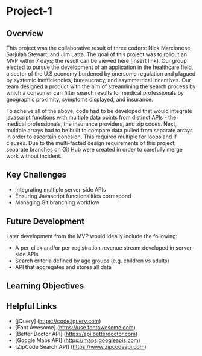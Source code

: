 # Project-1

## Overview
This project was the collaborative result of three coders: Nick Marcionese, Sarjulah Stewart, and Jim Latta. The goal of this project was to rollout an MVP within 7 days; the result can be viewed here [insert link]. Our group elected to pursue the development of an application in the healthcare field, a sector of the U.S economy burdened by onersome regulation and plagued by systemic inefficiencies, bureaucracy, and asymmetrical incentives. Our team designed a product with the aim of streamlining the search process by which a consumer can filter search results for medical professionals by geographic proximity, symptoms displayed, and insurance.

To acheive all of the above, code had to be developed that would integrate javascript functions with multiple data points from distinct APIs - the medical professionals, the insurance providers, and zip codes. Next, multiple arrays had to be built to compare data pulled from separate arrays in order to ascertain cohesion. This required multiple for loops and if clauses. Due to the multi-facted design requirements of this project, separate branches on Git Hub were created in order to carefully merge work without incident.

## Key Challenges
* Integrating multiple server-side APIs
* Ensuring Javascript functionalities correspond
* Managing Git branching workflow


## Future Development
Later development from the MVP would ideally include the following:

* A per-click and/or per-registration revenue stream developed in server-side APIs
* Search criteria defined by age groups (e.g. children vs adults)
* API that aggregates and stores all data


## Learning Objectives


## Helpful Links
* [jQuery] (https://code.jquery.com)
* [Font Awesome] (https://use.fontawesome.com)
* [Better Doctor API] (https://api.betterdoctor.com)
* [Google Maps API] (https://maps.googleapis.com)
* [ZipCode Search API] (https://www.zipcodeapi.com)